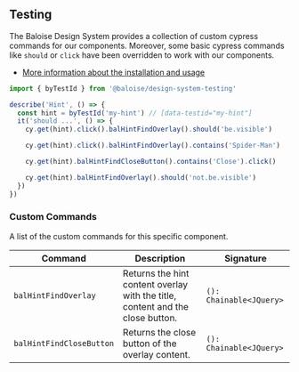 ## Testing

The Baloise Design System provides a collection of custom cypress commands for our components. Moreover, some basic cypress commands like `should` or `click` have been overridden to work with our components.

- [More information about the installation and usage](/components/tooling/testing.html)

<!-- START: human documentation -->

```typescript
import { byTestId } from '@baloise/design-system-testing'

describe('Hint', () => {
  const hint = byTestId('my-hint') // [data-testid="my-hint"]
  it('should ...', () => {
    cy.get(hint).click().balHintFindOverlay().should('be.visible')

    cy.get(hint).click().balHintFindOverlay().contains('Spider-Man')

    cy.get(hint).balHintFindCloseButton().contains('Close').click()

    cy.get(hint).balHintFindOverlay().should('not.be.visible')
  })
})
```

<!-- END: human documentation -->

### Custom Commands

A list of the custom commands for this specific component.

| Command                  | Description                                                                    | Signature               |
| ------------------------ | ------------------------------------------------------------------------------ | ----------------------- |
| `balHintFindOverlay`     | Returns the hint content overlay with the title, content and the close button. | `(): Chainable<JQuery>` |
| `balHintFindCloseButton` | Returns the close button of the overlay content.                               | `(): Chainable<JQuery>` |
